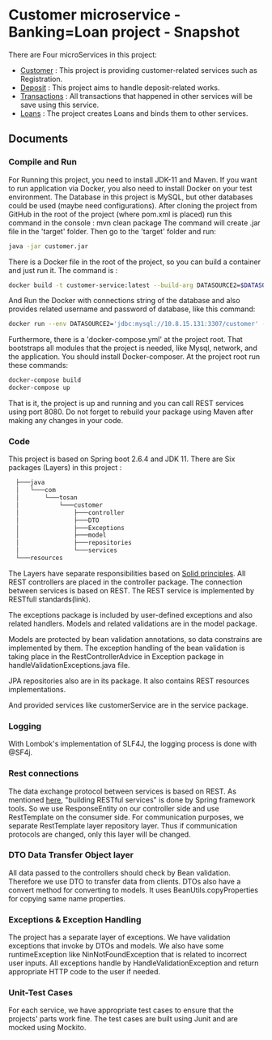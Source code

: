 # Customer microservice - Banking=Loan project - Snapshot
There are Four microServices in this project: 
  - [Customer](https://github.com/keremlin/Customer-microservice---Tosan-Banking) : This project is providing customer-related services such as Registration.
  - [Deposit](https://github.com/keremlin/Deposit-microservice---Tosan-Banking) : This project aims to handle deposit-related works.
  - [Transactions](https://github.com/keremlin/Transactions-microservice---Tosan-Banking) : All transactions that happened in other services will be save using this service.
  - [Loans](https://github.com/keremlin/Loan-microservice---Tosan-Banking) : The project creates Loans and binds them to other services.
## Documents
### Compile and Run

For Running this project, you need to install JDK-11 and Maven. If you want to run application via Docker, you also need to install Docker on your test environment. The Database in this project is MySQL, but other databases could be used (maybe need configurations). 
After cloning the project from GitHub in the root of the project (where pom.xml is placed) run this command in the console : 
mvn clean package
The command will create .jar file in the 'target' folder. Then go to the 'target' folder and run: 
```bash
java -jar customer.jar
```
There is a Docker file in the root of the project, so you can build a container and just run it. The command is :
```bash
docker build -t customer-service:latest --build-arg DATASOURCE2=$DATASOURCE2 --build-arg DBUNAME=$DBUNAME --build-arg  DBPASS=$DBPASS .
```
And Run the Docker with connections string of the database and also provides related username and password of database, like this command:
```bash
docker run --env DATASOURCE2='jdbc:mysql://10.8.15.131:3307/customer' --env DBUNAME=root --env DBPASS=root -p 8080:8080 customer-service
```
Furthermore, there is a 'docker-compose.yml' at the project root. That bootstraps all modules that the project is needed, like Mysql, network, and the application. You should install Docker-composer. At the project root run these commands: 
```bash
docker-compose build
docker-compose up
```
That is it, the project is up and running and you can call REST services using port 8080. Do not forget to rebuild your package using Maven after making any changes in your code.
### Code
This project is based on Spring boot 2.6.4 and JDK 11. 
There are Six packages (Layers) in this project :
```bash
  ├───java
  │   └───com
  │       └───tosan
  │           └───customer
  │               ├───controller
  │               ├───DTO
  │               ├───Exceptions
  │               ├───model
  │               ├───repositories
  │               └───services
  └───resources
```
The Layers have separate responsibilities based on [Solid principles](https://www.educative.io/edpresso/what-are-the-solid-principles-in-java).
All REST controllers are placed in the controller package. The connection between services is based on REST. The REST service is implemented by RESTfull standards(link).

The exceptions package is included by user-defined exceptions and also related handlers. Models and related validations are in the model package.

Models are protected by bean validation annotations, so data constrains are implemented by them. The exception handling of the bean validation is taking place in the RestControllerAdvice in Exception package in handleValidationExceptions.java file.

JPA repositories also are in its package. It also contains REST resources implementations. 

And provided services like customerService are in the service package.

### Logging
With Lombok's implementation of SLF4J, the logging process is done with @SF4j.

### Rest connections
The data exchange protocol between services is based on REST. As mentioned [here](https://spring.io/guides/tutorials/rest/), "building RESTful services" is done by Spring framework tools. So we use ResponseEntity on our controller side and use RestTemplate on the consumer side. For communication purposes, we separate RestTemplate layer repository layer. Thus if communication protocols are changed, only this layer will be changed.

### DTO Data Transfer Object layer
All data passed to the controllers should check by Bean validation. Therefore we use DTO to transfer data from clients. DTOs also have a convert method for converting to models. It uses BeanUtils.copyProperties for copying same name properties.
### Exceptions & Exception Handling
The project has a separate layer of exceptions. We have validation exceptions that invoke by DTOs and models. We also have some runtimeException like NinNotFoundException that is related to incorrect user inputs.
All exceptions handle by HandleValidationException and return appropriate HTTP code to the user if needed.
### Unit-Test Cases
For each service, we have appropriate test cases to ensure that the projects' parts work fine. The test cases are built using Junit and are mocked using Mockito.
     
